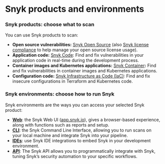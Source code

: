 # Snyk products and environments

### Snyk products: choose what to scan

You can use Snyk products to scan:

* **Open source vulnerabilities:** [Snyk Open Source](https://docs.snyk.io/snyk-open-source) (also [Snyk license compliance](https://docs.snyk.io/snyk-open-source) to help manage your open source license usage).
* **Application code:** [Snyk Code](https://snyk.io/product/snyk-code/): Find and fix vulnerabilities in your application code in real-time during the development process.
* **Container images and Kubernetes applications:** [Snyk Container](https://docs.snyk.io/snyk-container)**:** Find and fix vulnerabilities in container images and Kubernetes applications.
* **Configuration code:** [Snyk Infrastructure as Code (IaC)](https://docs.snyk.io/snyk-infrastructure-as-code): Find and fix insecure configurations in Terraform and Kubernetes code.

### Snyk environments: choose how to run Snyk

Snyk environments are the ways you can access your selected Snyk product:

* [**Web**](../snyk-web-ui/): the Snyk Web UI ([app.snyk.io](https://app.snyk.io)), gives a browser-based experience, along with functions such as reports and setup.
* [**CLI**](https://docs.snyk.io/snyk-cli): the Snyk Command Line Interface, allowing you to run scans on your local machine and integrate Snyk into your pipeline.
* [**IDEs**](../ide-tools/): use Snyk IDE integrations to embed Snyk in your development environment.
* [**API**](https://support.snyk.io/hc/en-us/categories/360000665657-Snyk-API): The Snyk API allows you to programmatically integrate with Snyk, tuning Snyk’s security automation to your specific workflows.

###
